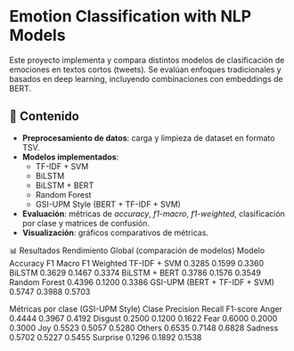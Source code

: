 # Emotion Classification with NLP Models

Este proyecto implementa y compara distintos modelos de clasificación de emociones en textos cortos (tweets). Se evalúan enfoques tradicionales y basados en deep learning, incluyendo combinaciones con embeddings de BERT.

## 📂 Contenido
- **Preprocesamiento de datos**: carga y limpieza de dataset en formato TSV.  
- **Modelos implementados**:  
  - TF-IDF + SVM  
  - BiLSTM  
  - BiLSTM + BERT  
  - Random Forest  
  - GSI-UPM Style (BERT + TF-IDF + SVM)  
- **Evaluación**: métricas de *accuracy*, *f1-macro*, *f1-weighted*, clasificación por clase y matrices de confusión.  
- **Visualización**: gráficos comparativos de métricas.  

📊 Resultados
Rendimiento Global (comparación de modelos)
Modelo	Accuracy	F1 Macro	F1 Weighted
TF-IDF + SVM	0.3285	0.1599	0.3360
BiLSTM	0.3629	0.1467	0.3374
BiLSTM + BERT	0.3786	0.1576	0.3549
Random Forest	0.4396	0.1200	0.3386
GSI-UPM (BERT + TF-IDF + SVM)	0.5747	0.3988	0.5703

Métricas por clase (GSI-UPM Style)
Clase	Precision	Recall	F1-score
Anger	0.4444	0.3967	0.4192
Disgust	0.2500	0.1200	0.1622
Fear	0.6000	0.2000	0.3000
Joy	0.5523	0.5057	0.5280
Others	0.6535	0.7148	0.6828
Sadness	0.5702	0.5227	0.5455
Surprise	0.1296	0.1892	0.1538
